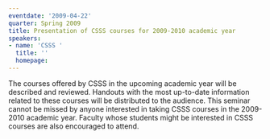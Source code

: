 ```yaml
---
eventdate: '2009-04-22'
quarter: Spring 2009
title: Presentation of CSSS courses for 2009-2010 academic year
speakers:
- name: 'CSSS '
  title: ''
  homepage:
---
```

The courses offered by CSSS in the upcoming academic year will be described and reviewed. Handouts with the most up-to-date information related to these courses will be distributed to the audience. This seminar cannot be missed by anyone interested in taking CSSS courses in the 2009-2010 academic year. Faculty whose students might be interested in CSSS courses are also encouraged to attend.